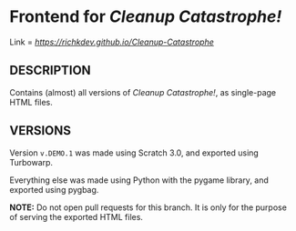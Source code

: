 # Frontend for _Cleanup Catastrophe!_

Link = _<https://richkdev.github.io/Cleanup-Catastrophe>_

## DESCRIPTION
Contains (almost) all versions of _Cleanup Catastrophe!_, as single-page HTML files.

## VERSIONS
Version `v.DEMO.1` was made using Scratch 3.0, and exported using Turbowarp.

Everything else was made using Python with the pygame library, and exported using pygbag.

**NOTE:** Do not open pull requests for this branch. It is only for the purpose of serving the exported HTML files.
